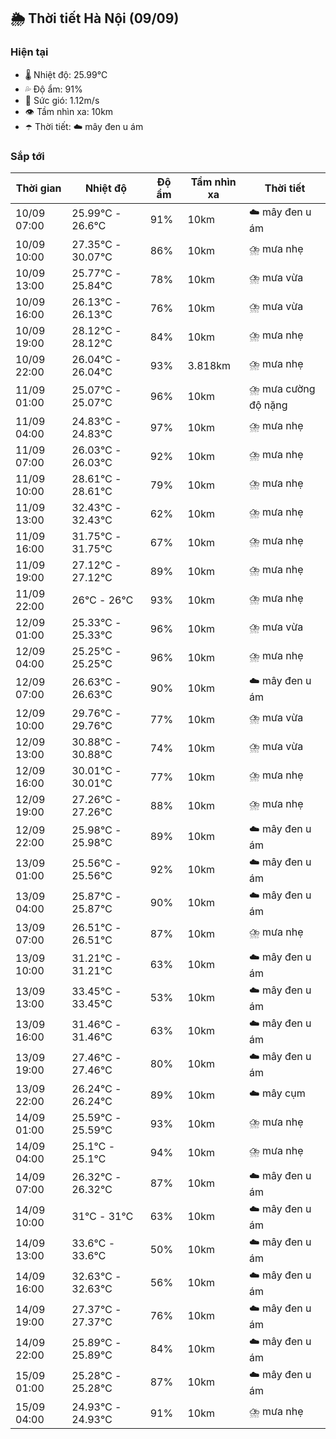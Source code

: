 ## 🌦️ Thời tiết Hà Nội (09/09)

### Hiện tại

- 🌡️ Nhiệt độ: 25.99℃
- 💦 Độ ẩm: 91%
- 💨 Sức gió: 1.12m/s
- 👁️ Tầm nhìn xa: 10km
- ☂️ Thời tiết: ☁️ mây đen u ám

### Sắp tới

| Thời gian | Nhiệt độ | Độ ẩm | Tầm nhìn xa | Thời tiết |
| --- | --- | --- | --- | --- |
| 10/09 07:00 | 25.99℃ - 26.6℃ | 91% | 10km | ☁️ mây đen u ám |
| 10/09 10:00 | 27.35℃ - 30.07℃ | 86% | 10km | ⛈️ mưa nhẹ |
| 10/09 13:00 | 25.77℃ - 25.84℃ | 78% | 10km | ⛈️ mưa vừa |
| 10/09 16:00 | 26.13℃ - 26.13℃ | 76% | 10km | ⛈️ mưa vừa |
| 10/09 19:00 | 28.12℃ - 28.12℃ | 84% | 10km | ⛈️ mưa nhẹ |
| 10/09 22:00 | 26.04℃ - 26.04℃ | 93% | 3.818km | ⛈️ mưa nhẹ |
| 11/09 01:00 | 25.07℃ - 25.07℃ | 96% | 10km | ⛈️ mưa cường độ nặng |
| 11/09 04:00 | 24.83℃ - 24.83℃ | 97% | 10km | ⛈️ mưa nhẹ |
| 11/09 07:00 | 26.03℃ - 26.03℃ | 92% | 10km | ⛈️ mưa nhẹ |
| 11/09 10:00 | 28.61℃ - 28.61℃ | 79% | 10km | ⛈️ mưa nhẹ |
| 11/09 13:00 | 32.43℃ - 32.43℃ | 62% | 10km | ⛈️ mưa nhẹ |
| 11/09 16:00 | 31.75℃ - 31.75℃ | 67% | 10km | ⛈️ mưa nhẹ |
| 11/09 19:00 | 27.12℃ - 27.12℃ | 89% | 10km | ⛈️ mưa nhẹ |
| 11/09 22:00 | 26℃ - 26℃ | 93% | 10km | ⛈️ mưa nhẹ |
| 12/09 01:00 | 25.33℃ - 25.33℃ | 96% | 10km | ⛈️ mưa vừa |
| 12/09 04:00 | 25.25℃ - 25.25℃ | 96% | 10km | ⛈️ mưa nhẹ |
| 12/09 07:00 | 26.63℃ - 26.63℃ | 90% | 10km | ☁️ mây đen u ám |
| 12/09 10:00 | 29.76℃ - 29.76℃ | 77% | 10km | ⛈️ mưa vừa |
| 12/09 13:00 | 30.88℃ - 30.88℃ | 74% | 10km | ⛈️ mưa vừa |
| 12/09 16:00 | 30.01℃ - 30.01℃ | 77% | 10km | ⛈️ mưa nhẹ |
| 12/09 19:00 | 27.26℃ - 27.26℃ | 88% | 10km | ⛈️ mưa nhẹ |
| 12/09 22:00 | 25.98℃ - 25.98℃ | 89% | 10km | ☁️ mây đen u ám |
| 13/09 01:00 | 25.56℃ - 25.56℃ | 92% | 10km | ☁️ mây đen u ám |
| 13/09 04:00 | 25.87℃ - 25.87℃ | 90% | 10km | ☁️ mây đen u ám |
| 13/09 07:00 | 26.51℃ - 26.51℃ | 87% | 10km | ⛈️ mưa nhẹ |
| 13/09 10:00 | 31.21℃ - 31.21℃ | 63% | 10km | ☁️ mây đen u ám |
| 13/09 13:00 | 33.45℃ - 33.45℃ | 53% | 10km | ☁️ mây đen u ám |
| 13/09 16:00 | 31.46℃ - 31.46℃ | 63% | 10km | ☁️ mây đen u ám |
| 13/09 19:00 | 27.46℃ - 27.46℃ | 80% | 10km | ☁️ mây đen u ám |
| 13/09 22:00 | 26.24℃ - 26.24℃ | 89% | 10km | ☁️ mây cụm |
| 14/09 01:00 | 25.59℃ - 25.59℃ | 93% | 10km | ⛈️ mưa nhẹ |
| 14/09 04:00 | 25.1℃ - 25.1℃ | 94% | 10km | ⛈️ mưa nhẹ |
| 14/09 07:00 | 26.32℃ - 26.32℃ | 87% | 10km | ☁️ mây đen u ám |
| 14/09 10:00 | 31℃ - 31℃ | 63% | 10km | ☁️ mây đen u ám |
| 14/09 13:00 | 33.6℃ - 33.6℃ | 50% | 10km | ☁️ mây đen u ám |
| 14/09 16:00 | 32.63℃ - 32.63℃ | 56% | 10km | ☁️ mây đen u ám |
| 14/09 19:00 | 27.37℃ - 27.37℃ | 76% | 10km | ☁️ mây đen u ám |
| 14/09 22:00 | 25.89℃ - 25.89℃ | 84% | 10km | ☁️ mây đen u ám |
| 15/09 01:00 | 25.28℃ - 25.28℃ | 87% | 10km | ☁️ mây đen u ám |
| 15/09 04:00 | 24.93℃ - 24.93℃ | 91% | 10km | ⛈️ mưa nhẹ |
